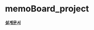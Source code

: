 # memoBoard_project

[**설계문서**](https://docs.google.com/spreadsheets/d/1KYrN6WgEFepmH-0gO5_6VD2sBBoFDMhF2Sq9EdqDdM0/edit?usp=sharing)
